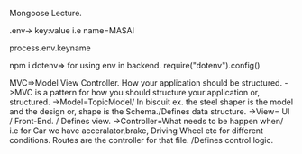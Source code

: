 Mongoose Lecture.

.env-> key:value
i.e name=MASAI

process.env.keyname

npm i dotenv=> for using env in backend.
require("dotenv").config()

MVC=>Model View Controller.
How your application should be structured.
->MVC is a pattern for how you should structure your application or, structured.
->Model=TopicModel/ In biscuit ex. the steel shaper 
    is the model and the design or, shape is the Schema./Defines data structure.
->View= UI / Front-End. / Defines view.
->Controller=What needs to be happen when/ i.e for 
   Car we have acceralator,brake, Driving Wheel etc for different conditions.
   Routes are the controller for that file.
   /Defines control logic.

   


